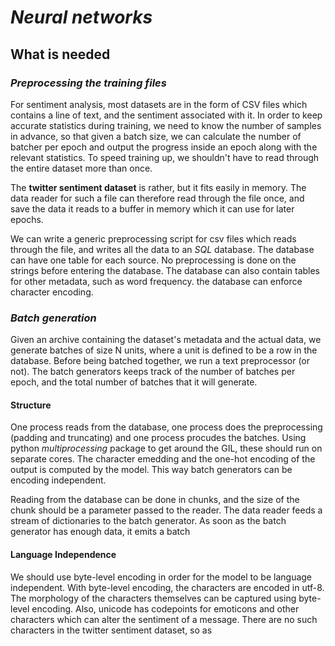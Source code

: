 # ***Neural networks***

## **What is needed**

### *Preprocessing the training files*

For sentiment analysis, most datasets are in the form of CSV files which contains a line of text, and the sentiment associated with it.  In order to keep accurate statistics during training, we need to know the number of samples in advance, so that given a batch size, we can calculate the number of batcher per epoch and output the progress inside an epoch along with the relevant statistics.  To speed training up, we shouldn't have to read through the entire dataset more than once.

The **twitter sentiment dataset** is rather, but it fits easily in memory.  The data reader for such a file can therefore read through the file once, and save the data it reads to a buffer in memory which it can use for later epochs.

We can write a generic preprocessing script for csv files which reads through the file, and writes all the data to an *SQL* database.  The database can have one table for each source.  No preprocessing is done on the strings before entering the database.  The database can also contain tables for other metadata, such as word frequency.  the database can enforce character encoding.

### *Batch generation*

Given an archive containing the dataset's metadata and the actual data, we generate batches of size N units, where a unit is defined to be a row in the database. Before being batched together, we run a text preprocessor (or not).  The batch generators keeps track of the number of batches per epoch, and the total number of batches that it will generate.

#### Structure

One process reads from the database, one process does the preprocessing (padding and truncating) and one process procudes the batches. Using python *multiprocessing* package to get around the GIL, these should run on separate cores.  The character emedding and the one-hot encoding of the output is computed by the model. This way batch generators can be encoding independent.

Reading from the database can be done in chunks, and the size of the chunk should be a parameter passed to the reader.  The data reader feeds a stream of dictionaries to the batch generator.  As soon as the batch generator has enough data, it emits a batch

#### Language Independence

We should use byte-level encoding in order for the model to be language independent.  With byte-level encoding, the characters are encoded in utf-8.  The morphology of the characters themselves can be captured using byte-level encoding. Also, unicode has codepoints for emoticons and other characters which can alter the sentiment of a message. There are no such characters in the twitter sentiment dataset, so as

